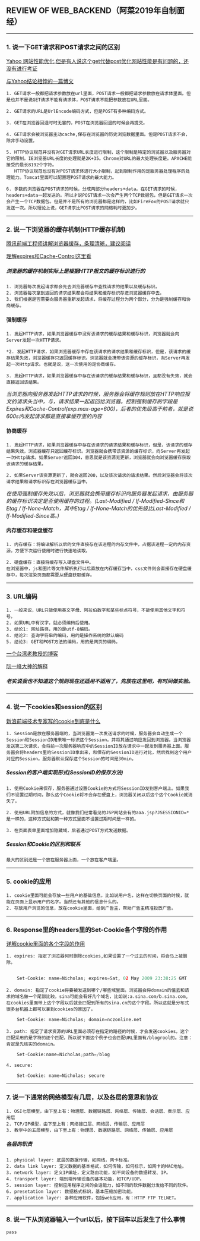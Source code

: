 ## REVIEW OF WEB_BACKEND（阿菜2019年自制面经）

------------------
### 1. 说一下GET请求和POST请求之间的区别
[Yahoo 网站性能优化,但是有人说这个get代替post优化网站性能是有问题的，还没有进行考证](https://segmentfault.com/a/1190000000353790)

[与Yahoo结论相悖的一篇博文](https://mp.weixin.qq.com/s?__biz=MzI3NzIzMzg3Mw==&mid=100000054&idx=1&sn=71f6c214f3833d9ca20b9f7dcd9d33e4#rd)

    1. GET请求一般都把请求参数放在url里面，POST请求一般都把请求参数放在请求体里面。但是也并不是说GET请求不能有请求体，POST请求不能把参数放在URL里面。
    
    2. GET请求的URL是UrlEncode编码方式，但是POST有多种编码方式。
    
    3. GET在浏览器回退时时无害的，POST在浏览器回退的时候会再提交。
    
    4. GET请求会被浏览器主动cache,保存在浏览器的历史浏览数据里面。但是POST请求不会，除非手动设置。
    
    5. HTTP协议规范并没有对GET请求URL长度进行限制，这个限制是特定的浏览器以及服务器对它的限制。IE浏览器URL长度的处理就是2K+35。Chrome对URL的最大处理长度是。APACHE能接受的最长8192个字符。
       HTTP协议规范也没有对POST请求体进行大小限制，起到限制作用的是服务器处理程序的处理能力。Tomcat里面可以配置理POST请求的最大能力。
    
    6. 多数的浏览器在POST请求的时候，分成两部分headers+data。在GET请求的时候，headers+data一起发送的。所以才说POST请求一次会产生两个TCP数据包，但是GET请求一次会产生一个TCP数据包。但是并不是所有的浏览器都是这样的，比如FireFox的POST请求就只发送一次。所以理论上说，GET请求比POST请求的网络耗时更加少。

------------------
### 2. 说一下浏览器的缓存机制(HTTP缓存机制)

[腾讯前端工程师讲解浏览器缓存，条理清晰，建议阅读](https://juejin.im/entry/5ad86c16f265da505a77dca4)

[理解expires和Cache-Control这里看](https://segmentfault.com/a/1190000016199807)

##### 浏览器的缓存机制实际上是根据HTTP报文的缓存标识进行的
    1. 浏览器每次发起请求都会先去浏览器缓存中查找请求的结果以及缓存标识。
    2. 浏览器每次拿到返回的请求结果都会将结果和缓存标识存进浏览器缓存中去。
    3. 我们根据是否需要向服务器重新发起请求，将缓存过程分为两个部分，分为是强制缓存和协商缓存。

#### 强制缓存
    1. 发起HTTP请求，如果浏览器缓存中没有该请求的缓存结果和缓存标识，浏览器就会向Server发起一次HTTP请求。

    *2. 发起HTTP请求，如果浏览器缓存中存在该请求的请求结果和缓存标识，但是，该请求的缓存结果失效，浏览器缓存只返回缓存标识。浏览器就会携带该资源的缓存标识，向Server再发起一次Http请求。也就是说，这一次使用的是协商缓存。
    
    3. 发起HTTP请求，如果浏览器缓存中存在该请求的缓存结果和缓存标识，且都没有失效，就会直接返回该结果。

*当浏览器向服务器发起HTTP请求的时候，服务器会将缓存规则放在HTTP响应报文的请求头当中，与，请求结果一起返回给浏览器。控制强制缓存的字段是Expires和Cache-Control(exp.max-age=600)，后者的优先级高于前者，就是说600s内发起请求都是直接拿缓存里的内容*

#### 协商缓存
    1. 发起HTTP请求，如果浏览器缓存中存在该请求的请求结果和缓存标识，但是，该请求的缓存结果失效，浏览器缓存只返回缓存标识。浏览器就会携带该资源的缓存标识，向Server再发起一次Http请求。如果Server返回304，意思就是该资源无更新，浏览器就会向浏览器缓存获取该请求的缓存结果。
    
    2. 如果Server该资源更新了，就会返回200，以及该次请求的请求结果。然后浏览器会将该次请求结果和请求标识存在浏览器缓存当中。

*在使用强制缓存失效以后，浏览器就会携带缓存标识向服务器发起请求，由服务器的缓存标识决定是否使用缓存的过程。(Last-Modified / If-Modified-Since和Etag / If-None-Match，其中Etag / If-None-Match的优先级比Last-Modified / If-Modified-Since高。)*

#### 内存缓存和硬盘缓存
    1. 内存缓存：将编译解析以后的文件直接存在该进程的内存文件中，占据该进程一定的内存资源，方便下次运行使用时进行快速地读取。

    2. 硬盘缓存：直接将缓存写入硬盘文件中。
    在浏览器中，js和图片等文件解析执行以后直放在内存缓存当中，css文件则会直接存在硬盘缓存中，每次渲染页面都需要从硬盘获取缓存。
     
------------------
### 3. URL编码
    1. 一般来说，URL只能使用英文字母、阿拉伯数字和某些标点符号，不能使用其他文字和符号。
    2. 如果URL中有汉字，就必须编码后使用。
    3. 结论1: 网址路径，用的是utf-8编码。
    4. 结论2: 查询字符串的编码，用的是操作系统的默认编码
    5. 结论3: GET和POST方法的编码，用的是网页的编码。
[一个台湾老教授的博客](http://xml-nchu.blogspot.com/search/label/%E5%BF%83%E5%BE%97)

[阮一峰大神的解释](http://www.ruanyifeng.com/blog/2010/02/url_encoding.html)
##### 老实说我也不知道这个规则现在还适用不适用了，先放在这里吧，有时间做实验。

------------------
### 4. 说一下cookies和session的区别
[新浪前端技术专家写的cookie到底是什么](http://tech.sina.com.cn/i/csj/2013-03-18/19428157177.shtml)

    1. Session是放在服务器端的，当浏览器第一次发送请求的时候，服务器会自动生成一个Session和SessionID用来唯一标识这个Session。并将其通过响应发回到浏览器。当浏览器发送第二次请求，会将前一次服务器响应中的SessionID放在请求中一起发到服务器上面。服务器会将headers里的SessionID拿出来，和保存的SessionID进行对比，然后找到这个用户对应的Session。服务器默认保存这个Session的时间是30min。

##### Session的客户端实现形式(SessionID的保存方法)
    1. 使用Cookie来保存，服务器通过设置Cookie的方式将SessionID发到客户端上。如果我们不设置过期时间，那么这个Cookie将不会存在硬盘上，浏览器关闭以后这个这个Cookie就消失了。
    
    2. 使用URL附加信息的方式，就像我们经常看见的JSP网站会有的aaa.jsp?JSESSIONID=*是一样的，这种方式就和第一种方式里面不设置过期时间是一样的。

    3. 在页面表单里面增加隐藏域，后者通过POST方式发送数据。

##### Session和Cookie的区别和联系
    最大的区别还是一个放在服务器上面，一个放在客户端里。

------------------
### 5. cookie的应用
    1. cookie里面可能会存放一些用户的基础信息，比如说用户名，这样在切换页面的时候，就能在页面上显示用户的名字。当然还有其他的信息什么的。
    2. 存放用户浏览的信息，放在cookie里面，给到广告主，帮助广告主精准投放广告。

------------------
### 6. Response里的headers里的Set-Cookie各个字段的作用
[详解cookie里面的各个字段的作用](http://bubkoo.com/2014/04/21/http-cookies-explained/)

    1. expires: 指定了浏览器何时删除cookies,如果设置了一个过去的时间，将会马上被删除。
```python
    	
    Set-Cookie: name=Nicholas; expires=Sat, 02 May 2009 23:38:25 GMT
```
    2. domain: 指定了cookie将要被发送到哪个/哪些域里面。浏览器会将domain的值去和请求的域名做一个尾部比较。sina可能会有好几个域名，比如说:a.sina.com/b.sina.com, 在cookies里面带上这个字段以后就会匹配到所有的sina.cn的这个字段。所以这就是分布式很多台机器上都可以拿到cookies的原因了。
```python
    Set-Cookie: name=Nicholas; domain=nczonline.net
```
    3. path: 指定了请求资源的URL里面必须存在指定的路径的时候，才会发送cookies。这个匹配采用的是字符的逐个匹配，所以说下面这个例子也会匹配URL里面有/blogrool的。注意：肯定是先核实的domain。
```python
    Set-Cookie:name=Nicholas;path=/blog
```
    4. secure: 
```python
    Set-Cookie: name=Nicholas; secure
```

------------------
### 7. 说一下通常的网络模型有几层，以及各层的意思和协议
    1. OSI七层模型，由下至上有：物理层、数据链路层、网络层、传输层、会话层、表示层、应用层
    2. TCP/IP模型，由下至上有：网络接口层、网络层、传输层、应用层
    3. 教学中的五层模型，由下至上有：物理层、数据链路层、网络层、传输层、应用层
##### 各层的职责
    1. physical layer: 底层的数据传输，如网线，网卡标准。
    2. data link layer: 定义数据的基本格式，如何传输，如何标示，如网卡的MAC地址。
    3. network layer: 定义IP编址，定义路由功能，如不同设备的数据转发、IP。
    4. transport layer: 端到端传输设备的基本功能，如TCP/UDP。
    5. session layer: 控制应用程序之间的会话能力，如不同的软件数据分发给不同的软件。
    6. presetation layer: 数据格式标识，基本压缩加密功能。
    7. application layer: 各种应用软件，包括web应用，有：HTTP FTP TELNET。

------------------
### 8. 说一下从浏览器输入一个url以后，按下回车以后发生了什么事情
    pass
